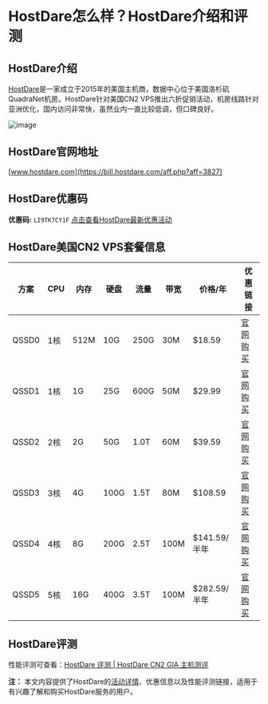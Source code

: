 # HostDare怎么样？HostDare介绍和评测

## HostDare介绍
[HostDare](https://bill.hostdare.com/aff.php?aff=3827)是一家成立于2015年的美国主机商，数据中心位于美国洛杉矶QuadraNet机房。HostDare针对美国CN2 VPS推出六折促销活动，机房线路针对亚洲优化，国内访问非常快，虽然业内一直比较低调，但口碑良好。

![image](https://github.com/flingo1268/HostDare/assets/157264150/989842fe-9c28-4261-afef-ef723b41929b)

## HostDare官网地址
[www.hostdare.com](https://bill.hostdare.com/aff.php?aff=3827)

## HostDare优惠码
**优惠码:** `LI9TK7CY1F` [点击查看HostDare最新优惠活动](https://bill.hostdare.com/aff.php?aff=3827)

## HostDare美国CN2 VPS套餐信息

| 方案  | CPU | 内存  | 硬盘  | 流量   | 带宽  | 价格/年     | 优惠链接         |
|-------|------|-------|-------|--------|-------|------------|------------------|
| QSSD0 | 1核  | 512M  | 10G   | 250G   | 30M   | $18.59     | [官网购买](https://bill.hostdare.com/aff.php?aff=3827&a=add&pid=115&gocart=true) |
| QSSD1 | 1核  | 1G    | 25G   | 600G   | 50M   | $29.99     | [官网购买](https://bill.hostdare.com/aff.php?aff=3827&a=add&pid=116&gocart=true) |
| QSSD2 | 2核  | 2G    | 50G   | 1.0T   | 60M   | $39.59     | [官网购买](https://bill.hostdare.com/aff.php?aff=3827&a=add&pid=117&gocart=true) |
| QSSD3 | 3核  | 4G    | 100G  | 1.5T   | 80M   | $108.59    | [官网购买](https://bill.hostdare.com/aff.php?aff=3827&a=add&pid=118&gocart=true) |
| QSSD4 | 4核  | 8G    | 200G  | 2.5T   | 100M  | $141.59/半年 | [官网购买](https://bill.hostdare.com/aff.php?aff=3827&a=add&pid=119&gocart=true) |
| QSSD5 | 5核  | 16G   | 400G  | 3.5T   | 100M  | $282.59/半年 | [官网购买](https://bill.hostdare.com/aff.php?aff=3827&a=add&pid=120&gocart=true) |

## HostDare评测

性能评测可查看：[HostDare 评测 | HostDare CN2 GIA 主机测评](https://github.com/charlesdiaz002/hostdare)


**注：** 本文内容提供了HostDare的[活动详情](https://bill.hostdare.com/aff.php?aff=3827)、优惠信息以及性能评测链接，适用于有兴趣了解和购买HostDare服务的用户。

